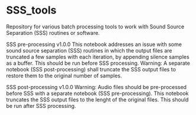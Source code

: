  # SSS_tools

Repository for various batch processing tools to work with Sound Source Separation (SSS) routines or software.

SSS pre-processing v1.0.0
This notebook addresses an issue with some sound source separation (SSS) routines in which the output files are truncated a few samples with each iteration, by appending silence samples as a buffer. This should be run before SSS processing.
Warning: A separate notebook (SSS post-processing) shall truncate the SSS output files to restore them to the original number of samples.

SSS post-processing v1.0.0
Warning: Audio files should be pre-processed before SSS with a separate notebook (SSS pre-processing).
This notebook truncates the SSS output files to the lenght of the original files. This should be run after SSS processing.
